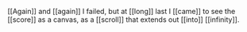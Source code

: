 [[Again]] and [[again]] I failed, but at [[long]] last I [[came]] to see the [[score]] as a canvas, as a [[scroll]] that extends out [[into]] [[infinity]].